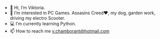 - 👋 Hi, I’m Viktoria.
- 👀 I’m interested in PC Games. Assasins Creed❤️️, my dog, garden work, driving my electro Scooter.
- 💻 I’m currently learning Python.
- 📫 How to reach me v.chamborant@hotmail.com

<!---
ViktoriaBy/ViktoriaBy is a ✨ special ✨ repository because its `README.md` (this file) appears on your GitHub profile.
You can click the Preview link to take a look at your changes.
--->
